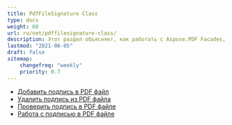 ```yaml
---
title: PdfFileSignature Class
type: docs
weight: 60
url: ru/net/pdffilesignature-class/
description: Этот раздел объясняет, как работать с Aspose.PDF Facades, используя класс PdfFileSignature.
lastmod: "2021-06-05"
draft: false
sitemap:
    changefreq: "weekly"
    priority: 0.7
---
```


- [Добавить подпись в PDF файл](/pdf/net/add-signature-in-pdf/)
- [Удалить подпись из PDF файла](/pdf/net/remove-signature-from-pdf/)
- [Проверить подпись в PDF файле](/pdf/net/verify-signature-in-pdf/)
- [Работа с подписью в PDF файле](/pdf/net/add-signature-in-pdf/)